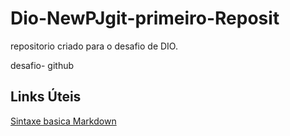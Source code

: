 # Dio-NewPJgit-primeiro-Reposit
repositorio criado para o desafio de DIO.

 desafio- github
## Links Úteis
[Sintaxe basica Markdown](https://www.markdownguide.org/getting-started/)

